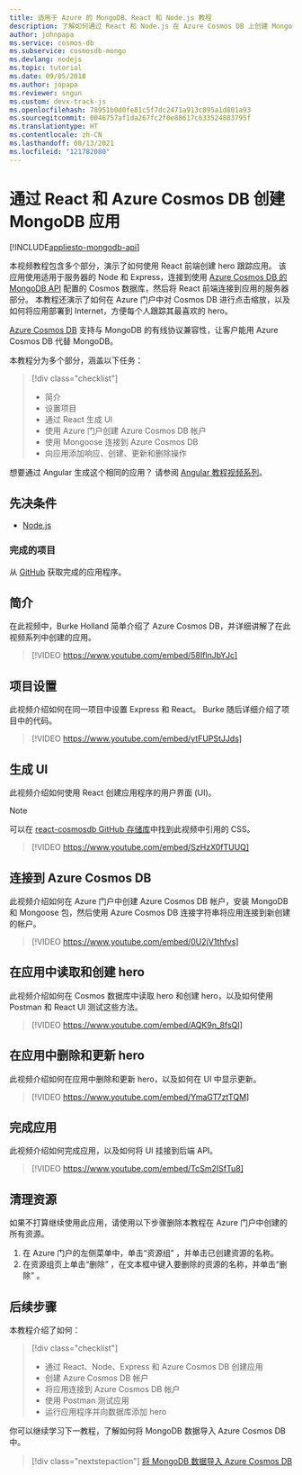 ```yaml
---
title: 适用于 Azure 的 MongoDB、React 和 Node.js 教程
description: 了解如何通过 React 和 Node.js 在 Azure Cosmos DB 上创建 MongoDB 应用，所使用的 API 与本视频教程系列中用于 MongoDB 的 API 完全相同。
author: johnpapa
ms.service: cosmos-db
ms.subservice: cosmosdb-mongo
ms.devlang: nodejs
ms.topic: tutorial
ms.date: 09/05/2018
ms.author: jopapa
ms.reviewer: sngun
ms.custom: devx-track-js
ms.openlocfilehash: 78951b0d0fe81c5f7dc2471a913c895a1d801a93
ms.sourcegitcommit: 0046757af1da267fc2f0e88617c633524883795f
ms.translationtype: HT
ms.contentlocale: zh-CN
ms.lasthandoff: 08/13/2021
ms.locfileid: "121782080"
---
```

# <a name="create-a-mongodb-app-with-react-and-azure-cosmos-db"></a>通过 React 和 Azure Cosmos DB 创建 MongoDB 应用  
[!INCLUDE[appliesto-mongodb-api](../includes/appliesto-mongodb-api.md)]

本视频教程包含多个部分，演示了如何使用 React 前端创建 hero 跟踪应用。 该应用使用适用于服务器的 Node 和 Express，连接到使用 [Azure Cosmos DB 的 MongoDB API](mongodb-introduction.md) 配置的 Cosmos 数据库，然后将 React 前端连接到应用的服务器部分。 本教程还演示了如何在 Azure 门户中对 Cosmos DB 进行点击缩放，以及如何将应用部署到 Internet，方便每个人跟踪其最喜欢的 hero。 

[Azure Cosmos DB](https://azure.microsoft.com/services/cosmos-db/) 支持与 MongoDB 的有线协议兼容性，让客户能用 Azure Cosmos DB 代替 MongoDB。  

本教程分为多个部分，涵盖以下任务：

> [!div class="checklist"]
> * 简介
> * 设置项目
> * 通过 React 生成 UI
> * 使用 Azure 门户创建 Azure Cosmos DB 帐户
> * 使用 Mongoose 连接到 Azure Cosmos DB
> * 向应用添加响应、创建、更新和删除操作

想要通过 Angular 生成这个相同的应用？ 请参阅 [Angular 教程视频系列](tutorial-develop-nodejs-part-1.md)。

## <a name="prerequisites"></a>先决条件
* [Node.js](https://www.nodejs.org)

### <a name="finished-project"></a>完成的项目
从 [GitHub](https://github.com/Azure-Samples/react-cosmosdb) 获取完成的应用程序。

## <a name="introduction"></a>简介 

在此视频中，Burke Holland 简单介绍了 Azure Cosmos DB，并详细讲解了在此视频系列中创建的应用。 

> [!VIDEO https://www.youtube.com/embed/58IflnJbYJc]

## <a name="project-setup"></a>项目设置

此视频介绍如何在同一项目中设置 Express 和 React。 Burke 随后详细介绍了项目中的代码。

> [!VIDEO https://www.youtube.com/embed/ytFUPStJJds]

## <a name="build-the-ui"></a>生成 UI

此视频介绍如何使用 React 创建应用程序的用户界面 (UI)。 

> [!NOTE]
> 可以在 [react-cosmosdb GitHub 存储库](https://github.com/Azure-Samples/react-cosmosdb/blob/master/src/index.css)中找到此视频中引用的 CSS。

> [!VIDEO https://www.youtube.com/embed/SzHzX0fTUUQ]

## <a name="connect-to-azure-cosmos-db"></a>连接到 Azure Cosmos DB

此视频介绍如何在 Azure 门户中创建 Azure Cosmos DB 帐户，安装 MongoDB 和 Mongoose 包，然后使用 Azure Cosmos DB 连接字符串将应用连接到新创建的帐户。 

> [!VIDEO https://www.youtube.com/embed/0U2jV1thfvs]

## <a name="read-and-create-heroes-in-the-app"></a>在应用中读取和创建 hero

此视频介绍如何在 Cosmos 数据库中读取 hero 和创建 hero，以及如何使用 Postman 和 React UI 测试这些方法。 

> [!VIDEO https://www.youtube.com/embed/AQK9n_8fsQI] 

## <a name="delete-and-update-heroes-in-the-app"></a>在应用中删除和更新 hero

此视频介绍如何在应用中删除和更新 hero，以及如何在 UI 中显示更新。 

> [!VIDEO https://www.youtube.com/embed/YmaGT7ztTQM] 

## <a name="complete-the-app"></a>完成应用

此视频介绍如何完成应用，以及如何将 UI 挂接到后端 API。 

> [!VIDEO https://www.youtube.com/embed/TcSm2ISfTu8]

## <a name="clean-up-resources"></a>清理资源

如果不打算继续使用此应用，请使用以下步骤删除本教程在 Azure 门户中创建的所有资源。 

1. 在 Azure 门户的左侧菜单中，单击“资源组”  ，并单击已创建资源的名称。 
2. 在资源组页上单击“删除”  ，在文本框中键入要删除的资源的名称，并单击“删除”  。

## <a name="next-steps"></a>后续步骤

本教程介绍了如何：

> [!div class="checklist"]
> * 通过 React、Node、Express 和 Azure Cosmos DB 创建应用 
> * 创建 Azure Cosmos DB 帐户
> * 将应用连接到 Azure Cosmos DB 帐户
> * 使用 Postman 测试应用
> * 运行应用程序并向数据库添加 hero

你可以继续学习下一教程，了解如何将 MongoDB 数据导入 Azure Cosmos DB 中。  

> [!div class="nextstepaction"]
> [将 MongoDB 数据导入 Azure Cosmos DB](../../dms/tutorial-mongodb-cosmos-db.md?toc=%2fazure%2fcosmos-db%2ftoc.json%253ftoc%253d%2fazure%2fcosmos-db%2ftoc.json)
